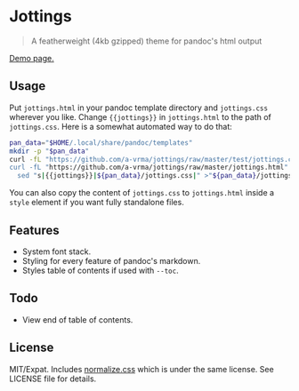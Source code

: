 # Jottings

> A featherweight (4kb gzipped) theme for pandoc's html output

[Demo page.](https://a-vrma.github.io/jottings/)

## Usage

Put `jottings.html` in your pandoc template directory and `jottings.css` wherever you like.
Change `{{jottings}}` in `jottings.html` to the path of `jottings.css`. Here is a somewhat
automated way to do that:

```sh
pan_data="$HOME/.local/share/pandoc/templates"
mkdir -p "$pan_data"
curl -fL "https://github.com/a-vrma/jottings/raw/master/test/jottings.css" -o "${pan_data}/jottings.css
curl -fL "https://github.com/a-vrma/jottings/raw/master/jottings.html" |
  sed "s|{{jottings}}|${pan_data}/jottings.css|" >"${pan_data}/jottings.html"
```

You can also copy the content of `jottings.css` to `jottings.html` inside a `style` element
if you want fully standalone files.

## Features

- System font stack.
- Styling for every feature of pandoc's markdown.
- Styles table of contents if used with `--toc`.

## Todo

- View end of table of contents.

## License

MIT/Expat. Includes [normalize.css](https://github.com/necolas/normalize.css)
which is under the same license. See LICENSE file for details.
